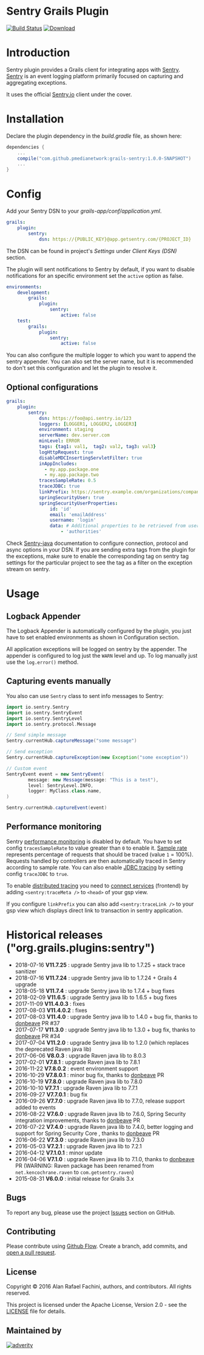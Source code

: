 Sentry Grails Plugin
====================

[![Build Status](https://secure.travis-ci.org/agorapulse/grails-sentry.png?branch=master)](https://travis-ci.org/agorapulse/grails-sentry)
[![Download](https://api.bintray.com/packages/agorapulse/plugins/sentry/images/download.svg)](https://bintray.com/agorapulse/plugins/sentry/_latestVersion)


# Introduction

Sentry plugin provides a Grails client for integrating apps with [Sentry](http://www.getsentry.com). 
[Sentry](http://www.getsentry.com) is an event logging platform primarily focused on capturing and aggregating exceptions.

It uses the official [Sentry.io](https://github.com/getsentry/sentry-java) client under the cover.

# Installation

Declare the plugin dependency in the _build.gradle_ file, as shown here:

```groovy
dependencies {
    ...
    compile("com.github.pmedianetwork:grails-sentry:1.0.0-SNAPSHOT")
    ...
}
```

# Config

Add your Sentry DSN to your _grails-app/conf/application.yml_.

```yml
grails:
    plugin:
        sentry:
            dsn: https://{PUBLIC_KEY}@app.getsentry.com/{PROJECT_ID}
```

The DSN can be found in project's _Settings_ under _Client Keys (DSN)_ section.

The plugin will sent notifications to Sentry by default, if you want to disable notifications for an specific environment set the `active` option as false.

```yml
environments:
    development:
        grails:
            plugin:
                sentry:
                    active: false
    test:
        grails:
            plugin:
                sentry:
                    active: false
```

You can also configure the multiple logger to which you want to append the sentry appender.
You can also set the server name, but it is recommended to don't set this configuration and let the plugin to resolve it.


## Optional configurations

```yml
grails:
    plugin:
        sentry:
            dsn: https://foo@api.sentry.io/123
            loggers: [LOGGER1, LOGGER2, LOGGER3]
            environment: staging
            serverName: dev.server.com
            minLevel: ERROR
            tags: {tag1: val1,  tag2: val2, tag3: val3}
            logHttpRequest: true
            disableMDCInsertingServletFilter: true
            inAppIncludes:
              - my.app.package.one
              - my.app.package.two
            tracesSampleRate: 0.5
            traceJDBC: true
            linkPrefix: https://sentry.example.com/organizations/company
            springSecurityUser: true
            springSecurityUserProperties:
                id: 'id'
                email: 'emailAddress'
                username: 'login'
                data: # Additional properties to be retrieved from user details object and passed as extra properties to Sentry user interface.
                    - 'authorities'
```

Check [Sentry-java](https://github.com/getsentry/sentry-java) documentation to configure connection, protocol and async options in your DSN. If you are sending extra tags from the plugin for the exceptions, make sure to enable the corresponding tag on sentry tag settings for the particular project to see the tag as a filter on the exception stream on sentry.


# Usage

## Logback Appender

The Logback Appender is automatically configured by the plugin, you just have to set enabled environments as shown in Configuration section.

All application exceptions will be logged on sentry by the appender.
The appender is configured to log just the `WARN` level and up.
To log manually just use the `log.error()` method.

## Capturing events manually

You also can use `Sentry` class to sent info messages to Sentry:

```groovy
import io.sentry.Sentry
import io.sentry.SentryEvent
import io.sentry.SentryLevel
import io.sentry.protocol.Message

// Send simple message
Sentry.currentHub.captureMessage("some message")

// Send exception
Sentry.currentHub.captureException(new Exception("some exception"))

// Custom event
SentryEvent event = new SentryEvent(
        message: new Message(message: "This is a test"),
        level: SentryLevel.INFO,
        logger: MyClass.class.name,
)

Sentry.currentHub.captureEvent(event)
```

## Performance monitoring

Sentry [performance monitoring](https://docs.sentry.io/platforms/java/performance/) is disabled by default.
You have to set config `tracesSampleRate` to value greater than `0` to enable it.
[Sample rate](https://docs.sentry.io/platforms/java/configuration/sampling/#sampling-transaction-events) represents percentage of requests that should be traced (value `1` = 100%).
Requests handled by controllers are then automatically traced in Sentry according to sample rate. 
You can also enable [JDBC tracing](https://docs.sentry.io/platforms/java/performance/instrumentation/jdbc/) by setting config `traceJDBC` to `true`.

To enable [distributed tracing](https://docs.sentry.io/product/sentry-basics/tracing/distributed-tracing/) you need to [connect services](https://docs.sentry.io/platforms/java/performance/connect-services/) (frontend) 
by adding `<sentry:traceMeta />` to `<head>` of your gsp view. 

If you configure `linkPrefix` you can also add `<sentry:traceLink />` to your gsp view which displays direct link to transaction in sentry application.

# Historical releases ("org.grails.plugins:sentry")

* 2018-07-16 **V11.7.25** : upgrade Sentry java lib to 1.7.25 + stack trace sanitizer
* 2018-07-16 **V11.7.24** : upgrade Sentry java lib to 1.7.24 + Grails 4 upgrade
* 2018-05-18 **V11.7.4** : upgrade Sentry java lib to 1.7.4 + bug fixes
* 2018-02-09 **V11.6.5** : upgrade Sentry java lib to 1.6.5 + bug fixes
* 2017-11-09 **V11.4.0.3** : fixes
* 2017-08-03 **V11.4.0.2** : fixes
* 2017-08-03 **V11.4.0** : upgrade Sentry java lib to 1.4.0 + bug fix, thanks to [donbeave](https://github.com/donbeave) PR #37
* 2017-07-17 **V11.3.0** : upgrade Sentry java lib to 1.3.0 + bug fix, thanks to [donbeave](https://github.com/donbeave) PR #34
* 2017-07-04 **V11.2.0** : upgrade Sentry java lib to 1.2.0 (which replaces the deprecated Raven java lib)
* 2017-06-06 **V8.0.3** : upgrade Raven java lib to 8.0.3
* 2017-02-01 **V7.8.1** : upgrade Raven java lib to 7.8.1
* 2016-11-22 **V7.8.0.2** : event environment support 
* 2016-10-29 **V7.8.0.1** : minor bug fix, thanks to [donbeave](https://github.com/donbeave) PR
* 2016-10-19 **V7.8.0** : upgrade Raven java lib to 7.8.0
* 2016-10-10 **V7.7.1** : upgrade Raven java lib to 7.7.1
* 2016-09-27 **V7.7.0.1** : bug fix
* 2016-09-26 **V7.7.0** : upgrade Raven java lib to 7.7.0, release support added to events
* 2016-08-22 **V7.6.0** : upgrade Raven java lib to 7.6.0, Spring Security integration improvements, thanks to [donbeave](https://github.com/donbeave) PR
* 2016-07-22 **V7.4.0** : upgrade Raven java lib to 7.4.0, better logging and support for Spring Security Core , thanks to [donbeave](https://github.com/donbeave) PR
* 2016-06-22 **V7.3.0** : upgrade Raven java lib to 7.3.0
* 2016-05-03 **V7.2.1** : upgrade Raven java lib to 7.2.1
* 2016-04-12 **V7.1.0.1** : minor update
* 2016-04-06 **V7.1.0** : upgrade Raven java lib to 7.1.0, thanks to [donbeave](https://github.com/donbeave) PR (WARNING: Raven package has been renamed from `net.kencochrane.raven` to `com.getsentry.raven`)
* 2015-08-31 **V6.0.0** : initial release for Grails 3.x

## Bugs

To report any bug, please use the project [Issues](https://github.com/agorapulse/grails-raven/issues/new) section on GitHub.

## Contributing

Please contribute using [Github Flow](https://guides.github.com/introduction/flow/). Create a branch, add commits, and [open a pull request](https://github.com/agorapulse/grails-raven/compare/).

## License

Copyright © 2016 Alan Rafael Fachini, authors, and contributors. All rights reserved.

This project is licensed under the Apache License, Version 2.0 - see the [LICENSE](LICENSE) file for details.

## Maintained by

[![adverity](https://www.adverity.com/hubfs/adverity-logo-1.svg)](https://www.adverity.com)
